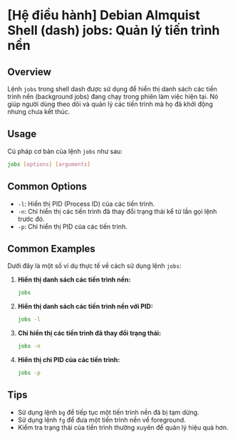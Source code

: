 # [Hệ điều hành] Debian Almquist Shell (dash) jobs: Quản lý tiến trình nền

## Overview
Lệnh `jobs` trong shell dash được sử dụng để hiển thị danh sách các tiến trình nền (background jobs) đang chạy trong phiên làm việc hiện tại. Nó giúp người dùng theo dõi và quản lý các tiến trình mà họ đã khởi động nhưng chưa kết thúc.

## Usage
Cú pháp cơ bản của lệnh `jobs` như sau:
```bash
jobs [options] [arguments]
```

## Common Options
- `-l`: Hiển thị PID (Process ID) của các tiến trình.
- `-n`: Chỉ hiển thị các tiến trình đã thay đổi trạng thái kể từ lần gọi lệnh trước đó.
- `-p`: Chỉ hiển thị PID của các tiến trình.

## Common Examples
Dưới đây là một số ví dụ thực tế về cách sử dụng lệnh `jobs`:

1. **Hiển thị danh sách các tiến trình nền:**
   ```bash
   jobs
   ```

2. **Hiển thị danh sách các tiến trình nền với PID:**
   ```bash
   jobs -l
   ```

3. **Chỉ hiển thị các tiến trình đã thay đổi trạng thái:**
   ```bash
   jobs -n
   ```

4. **Hiển thị chỉ PID của các tiến trình:**
   ```bash
   jobs -p
   ```

## Tips
- Sử dụng lệnh `bg` để tiếp tục một tiến trình nền đã bị tạm dừng.
- Sử dụng lệnh `fg` để đưa một tiến trình nền về foreground.
- Kiểm tra trạng thái của tiến trình thường xuyên để quản lý hiệu quả hơn.